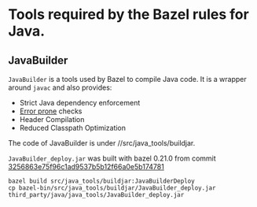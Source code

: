 # Tools required by the Bazel rules for Java.

## JavaBuilder

`JavaBuilder` is a tools used by Bazel to compile Java code. It is a wrapper
around `javac` and also provides:

* Strict Java dependency enforcement
* [Error prone](http://errorprone.info) checks
* Header Compilation
* Reduced Classpath Optimization

The code of JavaBuilder is under //src/java_tools/buildjar.

`JavaBuilder_deploy.jar` was built with bazel 0.21.0 from commit
[3256863e75f96c1ad9537b5b12f66a0e5b174781](https://github.com/bazelbuild/bazel/commit/3256863e75f96c1ad9537b5b12f66a0e5b174781)

```
bazel build src/java_tools/buildjar:JavaBuilderDeploy
cp bazel-bin/src/java_tools/buildjar/JavaBuilder_deploy.jar third_party/java/java_tools/JavaBuilder_deploy.jar
```

